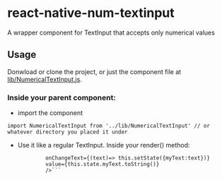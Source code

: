 # react-native-num-textinput
A wrapper component for TextInput that accepts only numerical values

## Usage
Donwload or clone the project, or just the component file at [lib/NumericalTextInput.js](https://github.com/amirfl/react-native-num-textinput/blob/master/lib/NumericalTextInput.js).

### Inside your parent component:

* import the component

```import NumericalTextInput from '../lib/NumericalTextInput' // or whatever directory you placed it under```

* Use it like a regular TextInput. Inside your render() method:


```<NumericalTextInput style={styles.textInputStyle} 
            onChangeText={(text)=> this.setState({myText:text})}
            value={this.state.myText.toString()}
            />```
